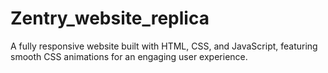 # Zentry_website_replica
A fully responsive website built with HTML, CSS, and JavaScript, featuring smooth CSS animations for an engaging user experience.
